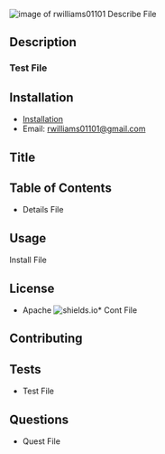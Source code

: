 ![image of rwilliams01101](https://avatars0.githubusercontent.com/u/60494157?v=4)
Describe File
## Description
### Test File
## Installation
* [Installation](#installation)
* Email: [rwilliams01101@gmail.com](rwilliams01101@gmail.com)
## Title
## Table of Contents
* Details File
## Usage
Install File
## License
* Apache
![shields.io](https://camo.githubusercontent.com/5b17d82d9a87c80cdd019bacb35c23f3515d33c3/68747470733a2f2f696d672e736869656c64732e696f2f62616467652f4c6963656e73652d417061636865253230322e302d79656c6c6f77677265656e2e737667)* Cont File
## Contributing
## Tests
* Test File
## Questions
* Quest File
